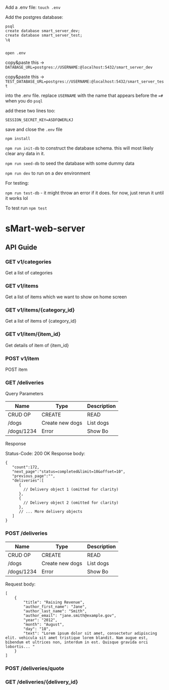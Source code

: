 Add a .env file:
```touch .env```


Add the postgres database:
```
psql
create database smart_server_dev;
create database smart_server_test;
\q


open .env
```
copy&paste this -> ```DATABASE_URL=postgres://USERNAME:@localhost:5432/smart_server_dev```

copy&paste this -> ```TEST_DATABASE_URL=postgres://USERNAME:@localhost:5432/smart_server_test```

into the .env file. replace ```USERNAME``` with the name that appears before the ```=#``` when you do ```psql```

add these two lines too: 

``` PORT=4040
SESSION_SECRET_KEY=ASDFQWERLKJ
```

save and close the ```.env``` file

```npm install```

```npm run init-db``` to construct the database schema. this will most likely clear any data in it.

```npm run seed-db``` to seed the database with some dummy data

```npm run dev``` to run on a dev environment

For testing: 

```npm run test-db``` - it might throw an error if it does. for now, just rerun it until it works lol

To test run ```npm test```



# sMart-web-server

## API Guide

### GET v1/categories

Get a list of categories

### GET v1/items

Get a list of items which we want to show on home screen

### GET v1/items/{category_id}

Get a list of items of {category_id}

### GET v1/item/{item_id}

Get details of item of {item_id}

### POST v1/item

POST item











### GET /deliveries

Query Parameters

| Name        | Type            | Description| 
| ----------- | --------------- | ---------  | 
| CRUD OP     | CREATE          | READ       | 
| /dogs       | Create new dogs | List dogs  | 
| /dogs/1234  | Error           | Show Bo    | 

Response

Status-Code: 200 OK
Response body:

    {
       "count":172,
       "next_page":"status=completed&limit=10&offset=10",
       "previous_page":"",
       "deliveries":[
          {
            // Delivery object 1 (omitted for clarity)
          },
          {
            // Delivery object 2 (omitted for clarity)
          },
          // ... More delivery objects
       ]
    }

### POST /deliveries

| Name        | Type            | Description| 
| ----------- | --------------- | ---------  | 
| CRUD OP     | CREATE          | READ       | 
| /dogs       | Create new dogs | List dogs  | 
| /dogs/1234  | Error           | Show Bo    | 

Request body:

    [
        {
            "title": "Raising Revenue",
            "author_first_name": "Jane",
            "author_last_name": "Smith",
            "author_email": "jane.smith@example.gov",
            "year": "2012",
            "month": "August",
            "day": "18",
            "text": "Lorem ipsum dolor sit amet, consectetur adipiscing elit. vehicula sit amet tristique lorem blandit. Nam augue est, bibendum et ultrices non, interdum in est. Quisque gravida orci lobortis... "
        }
    ]
    
### POST /deliveries/quote

### GET /deliveries/{delivery_id}